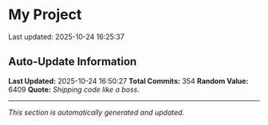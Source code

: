 # My Project


Last updated: 2025-10-24 16:25:37









































































































































































































































































































































































































































































































































































































































































































































































## Auto-Update Information

**Last Updated:** 2025-10-24 16:50:27
**Total Commits:** 354
**Random Value:** 6409
**Quote:** _Shipping code like a boss._

---
_This section is automatically generated and updated._